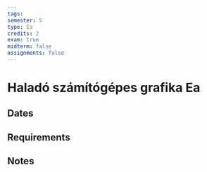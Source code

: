 ```yaml
---
tags: 
semester: 5 
type: Ea
credits: 2
exam: true
midterm: false
assignments: false
---
```

# Haladó számítógépes grafika Ea
## Dates
## Requirements
## Notes
